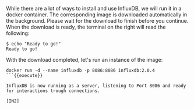
While there are a lot of ways to install and use InfluxDB, we will run it in a docker container. The corresponding image is downloaded automatically in the background. Please wait for the download to finish before you continue. When the download is ready, the terminal on the right will read the following: 

```
$ echo "Ready to go!"
Ready to go!
```

With the download completed, let's run an instance of the image:

```
docker run -d --name influxdb -p 8086:8086 influxdb:2.0.4
```{{execute}}

InfluxDB is now running as a server, listening to Port 8086 and ready for interactions trough connections.

[IN2]